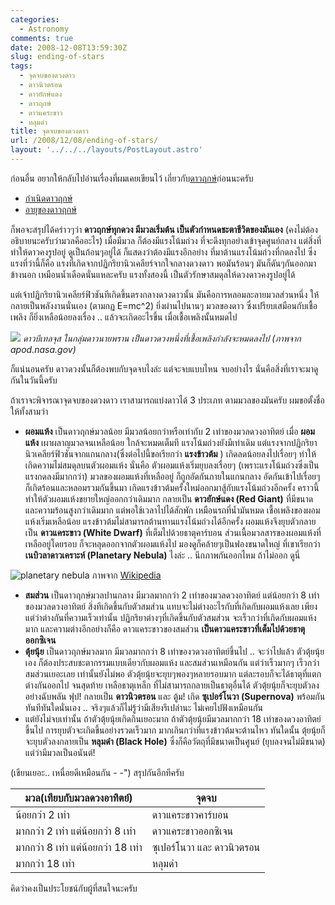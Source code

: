```yaml
---
categories:
  - Astronomy
comments: true
date: 2008-12-08T13:59:30Z
slug: ending-of-stars
tags:
  - จุดจบของดวงดาว
  - ดาวนิวตรอน
  - ดาวยักษ์แดง
  - ดาวฤกษ์
  - ดาวแคระขาว
  - หลุมดำ
title: จุดจบของดวงดาว
url: /2008/12/08/ending-of-stars/
layout: '../../../layouts/PostLayout.astro'
---
```


ก่อนอื่น อยากให้กลับไปอ่านเรื่องที่ผมเคยเขียนไว้ เกี่ยวกับ[ดาวฤกษ์](https://armno.in.th/content/%e0%b8%94%e0%b8%b2%e0%b8%a7%e0%b8%a4%e0%b8%81%e0%b8%a9%e0%b9%8c)ก่อนนะครับ

- [กำเนิดดาวฤกษ์](https://armno.in.th/20071105/born-of-stellar)
- [อายุของดาวฤกษ์](https://armno.in.th/20071206/age-of-stars)

ก็พอจะสรุปได้คร่าวๆว่า **ดาวฤกษ์ทุกดวง มีมวลเริ่มต้น เป็นตัวกำหนดชะตาชีวิตของมันเอง** (คงไม่ต้องอธิบายนะครับว่ามวลคืออะไร) เมื่อมีมวล ก็ต้องมีแรงโน้มถ่วง ที่จะดึงทุกอย่างเข้าจุดศูนย์กลาง แต่สิ่งที่ทำให้ดาวคงรูปอยู่ ดูเป็นก้อนๆอยู่ได้ ก็แสดงว่าต้องมีแรงอีกอย่าง ที่มาต้านแรงโน้มถ่วงที่กดลงไป ซึ่งแรงที่ว่านี้ก็คือ แรงที่เกิดจากปฏิกริยานิวเคลียร์จากใจกลางดวงดาว พอมันร้อนๆ มันก็ดันๆกันออกมาข้างนอก เหมือนน้ำเดือดนั่นแหละครับ แรงทั้งสองนี้ เป็นตัวรักษาสมดุลให้ดวงดาวคงรูปอยู่ได้

แต่เจ้าปฏิกริยานิวเคลียร์ฟิวชันทีเกิดขึ้นตรงกลางดวงดาวนั้น มันคือการหลอมละลายมวลส่วนหนึ่ง ให้กลายเป็นพลังงานนั่นเอง (ตามกฏ E=mc^2) ยิ่งผ่านไปนานๆ มวลของดาว ซึ่งเปรียบเสมือนกับเชื้อเพลิง ก็ยิ่งเหลือน้อยลงเรื่อง .. แล้วจะเกิดอะไรขึ้น เมื่อเชื้อเพลิงนั้นหมดไป

![](https://apod.nasa.gov/apod/image/9702/betelgeuse_hst.jpg)
_ดาวบีเทลจุส ในกลุ่มดาวนายพราน เป็นดาวดวงหนึ่งที่เชื้อเพลิงกำลังจะหมดลงไป
(ภาพจาก apod.nasa.gov)_

ก็แน่นอนครับ ดาวดวงนั้นก็ต้องพบกับจุดจบไงล่ะ แต่จะจบแบบไหน จบอย่างไร นั่นคือสิ่งที่เราจะมาดูกันในวันนี้ครับ

ถ้าเราจะพิจารณาจุดจบของดวงดาว เราสามารถแบ่งดาวได้ 3 ประเภท ตามมวลของมันครับ ผมขอตั้งชื่อให้ทั้งสามว่า

- **ผอมแห้ง** เป็นดาวฤกษ์มวลน้อย มีมวลน้อยกว่าหรือเท่ากับ 2 เท่าของมวลดวงอาทิตย์ เมื่อ **ผอมแห้ง** เผาผลาญมวลจนเหลือน้อย ใกล้จะหมดเต็มที แรงโน้มถ่วงยังมีเท่าเดิม แต่แรงจากปฏิกริยานิวเคลียร์ฟิวชันจากแกนกลาง(ซึ่งต่อไปนี้ขอเรียกว่า **แรงข้าวต้ม** ) เกิดลดน้อยลงไปเรื่อยๆ ทำให้เกิดความไม่สมดุลบนตัวผอมแห้ง นั่นคือ ตัวผอมแห้งเริ่มยุบลงเรื่อยๆ (เพราะแรงโน้มถ่วงซึ่งเป็นแรงกดลงมีมากกว่า) มวลของผอมแห้งที่เหลืออยู่ ก็ถูกอัดกันภายในแกนกลาง อัดกันเข้าไปเรื่อยๆ ก็เกิดร้อนและหลอมรวมกันขึ้นมา เกิดแรงข้าวต้มครั้งใหม่ออกมาสู้กับแรงโน้มถ่วงอีกครั้ง คราวนี้ทำให้ตัวผอมแห้งขยายใหญ่ออกกว่าเดิมมาก กลายเป็น **ดาวยักษ์แดง (Red Giant)** ที่มีขนาดและความร้อนสูงกว่าเดิมมาก แต่พอใช้เวลาไปได้สักพัก เหมือนรถที่น้ำมันหมด เชื้อเพลิงของผอมแห้งเริ่มเหลือน้อย แรงข้าวต้มไม่สามารถต้านทานแรงโน้มถ่วงได้อีกครั้ง ผอมแห้งจึงยุบตัวกลายเป็น **ดาวแคระขาว (White Dwarf)** ที่เต็มไปด้วยธาตุคาร์บอน ส่วนเนื้อมวลสารของผอมแห้งที่เหลืออยู่โดยรอบ ก็จะหลุดออกจากตัวผอมแห้งไป มองดูก็คล้ายๆเป็นฟองขนาดใหญ่ ที่เขาเรียกว่า **เนบิวลาดาวเคราะห์ (Planetary Nebula)** ไงล่ะ .. นึกภาพกันออกไหม ถ้าไม่ออก ดูนี่

![planetary nebula](https://upload.wikimedia.org/wikipedia/commons/a/a6/NGC_6326_by_Hubble_Space_Telescope.jpg)
ภาพจาก [Wikipedia](https://en.wikipedia.org/wiki/Planetary_nebula)

- **สมส่วน** เป็นดาวฤกษ์มวลปานกลาง มีมวลมากกว่า 2 เท่าของมวลดวงอาทิตย์ แต่น้อยกว่า 8 เท่าของมวลดวงอาทิตย์ สิ่งทีเกิดขึ้นกับตัวสมส่วน แทบจะไม่ต่างอะไรกับที่เกิดกับผอมแห้งเลย เพียงแต่ว่าต่างกันที่ความเร็วเท่านั้น ปฏิกริยาต่างๆที่เกิดขึ้นกับตัวสมส่วน จะเร็วกว่าที่เกิดกับผอมแห้งมาก และความต่างอีกอย่างก็คือ ดาวแคระขาวของสมส่วน **เป็นดาวแคระขาวที่เต็มไปด้วยธาตุออกซิเจน**
- **ตุ้ยนุ้ย** เป็นดาวฤกษ์มวลมาก มีมวลมากกว่า 8 เท่าของวดวงอาทิตย์ขึ้นไป .. จะว่าไปแล้ว ตัวตุ้ยนุ้ยเอง ก็ต้องประสบชะตากรรมแบบเดียวกับผอมแห้ง และสมส่วนเหมือนกัน แต่ว่าเร็วมากๆ เร็วกว่าสมส่วนเยอะเลย เท่านั้นยังไม่พอ ตัวตุ้ยนุ้ยจะยุบๆพองๆหลายรอบมาก แต่ละรอบก็จะได้ธาตุที่แตกต่างกันออกไป จนสุดท้าย เหลือธาตุเหล็ก ที่ไม่สามารถกลายเป็นธาตุอื่นได้ ตัวตุ้ยนุ้ยก็จะยุบตัวลงอย่างฉับพลัน ฟุป! กลายเป็น **ดาวนิวตรอน** และ ตู้ม! เกิด **ซุเปอร์โนวา (Supernova)** พร้อมกันทันทีทันใดนั่นเอง .. จริงๆแล้วก็ไม่รู้ว่ามีเสียงรึเปล่านะ ไม่เคยไปฟังเหมือนกัน
- แต่ยังไม่จบเท่านั้น ถ้าตัวตุ้ยนุ้ยเกิดกินเยอะมาก ถ้าตัวตุ้ยนุ้ยมีมวลมากกว่า 18 เท่าของดวงอาทิตย์ขึ้นไป การยุบตัวจะเกิดขึ้นอย่างรวดเร็วมาก มากเกินกว่าที่แรงข้าวต้มจะต้านไหว ทันใดนั้น ตุ้ยนุ้ยก็จะยุบตัวลงกลายเป็น **หลุมดำ (Black Hole)** ซึ่งก็คือวัตถุที่มีขนาดเป็นศูนย์ (ยุบลงจนไม่มีขนาด) แต่ว่ามีมวลเป็นอนันต์!

(เขียนเยอะ.. เหนื่อยดีเหมือนกัน - -") สรุปกันอีกทีครับ

| **มวล(เทียบกับมวลดวงอาทิตย์)**     | **จุดจบ**                  |
| ---------------------------------- | -------------------------- |
| น้อยกว่า 2 เท่า                    | ดาวแคระขาวคาร์บอน          |
| มากกว่า 2 เท่า แต่น้อยกว่า 8 เท่า  | ดาวแคระขาวออกซิเจน         |
| มากกว่า 8 เท่า แต่น้อยกว่า 18 เท่า | ซุเปอร์โนวา และ ดาวนิวตรอน |
| มากกว่า 18 เท่า                    | หลุมดำ                     |

คิดว่าคงเป็นประโยชน์กับผู้ที่สนใจนะครับ
